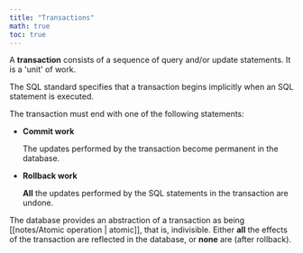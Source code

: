 ```yaml
---
title: "Transactions"
math: true
toc: true
---
```


A **transaction** consists of a sequence of query and/or update statements. It is a 'unit' of work.

The SQL standard specifies that a transaction begins implicitly when an SQL statement is executed.

The transaction must end with one of the following statements:
- **Commit work**
  
  The updates performed by the transaction become permanent in the database.

- **Rollback work**
  
  **All** the updates performed by the SQL statements in the transaction are undone.

The database provides an abstraction of a transaction as being [[notes/Atomic operation | atomic]], that is, indivisible. Either **all** the effects of the transaction are reflected in the database, or **none** are (after rollback).
